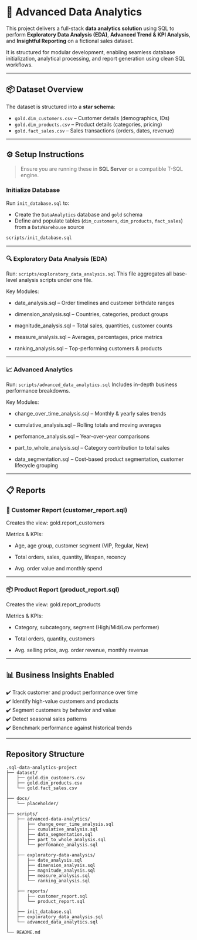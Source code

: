 # 🧠 Advanced Data Analytics

This project delivers a full-stack **data analytics solution** using SQL to perform **Exploratory Data Analysis (EDA)**, **Advanced Trend & KPI Analysis**, and **Insightful Reporting** on a fictional sales dataset.

It is structured for modular development, enabling seamless database initialization, analytical processing, and report generation using clean SQL workflows.

---

## 📦 Dataset Overview

The dataset is structured into a **star schema**:

- `gold.dim_customers.csv` – Customer details (demographics, IDs)
- `gold.dim_products.csv` – Product details (categories, pricing)
- `gold.fact_sales.csv` – Sales transactions (orders, dates, revenue)

---

## ⚙️ Setup Instructions

> Ensure you are running these in **SQL Server** or a compatible T-SQL engine.

### Initialize Database

Run `init_database.sql` to:
- Create the `DataAnalytics` database and `gold` schema
- Define and populate tables (`dim_customers`, `dim_products`, `fact_sales`) from a `DataWarehouse` source

```sql
scripts/init_database.sql
```
---
### 🔍 Exploratory Data Analysis (EDA)

Run: `scripts/exploratory_data_analysis.sql`
This file aggregates all base-level analysis scripts under one file.

Key Modules:

- date_analysis.sql – Order timelines and customer birthdate ranges

- dimension_analysis.sql – Countries, categories, product groups

- magnitude_analysis.sql – Total sales, quantities, customer counts

- measure_analysis.sql – Averages, percentages, price metrics

- ranking_analysis.sql – Top-performing customers & products

---

### 📈 Advanced Analytics
Run: `scripts/advanced_data_analytics.sql`
Includes in-depth business performance breakdowns.

Key Modules:

- change_over_time_analysis.sql – Monthly & yearly sales trends

- cumulative_analysis.sql – Rolling totals and moving averages

- perfomance_analysis.sql – Year-over-year comparisons

- part_to_whole_analysis.sql – Category contribution to total sales

- data_segmentation.sql – Cost-based product segmentation, customer lifecycle grouping

---

## 📋 Reports


### 🧑 Customer Report (customer_report.sql)
Creates the view: gold.report_customers

Metrics & KPIs:

- Age, age group, customer segment (VIP, Regular, New)

- Total orders, sales, quantity, lifespan, recency

- Avg. order value and monthly spend

---

### 📦 Product Report (product_report.sql)
Creates the view: gold.report_products

Metrics & KPIs:

- Category, subcategory, segment (High/Mid/Low performer)

- Total orders, quantity, customers

- Avg. selling price, avg. order revenue, monthly revenue

---

## 📊 Business Insights Enabled

✔️ Track customer and product performance over time  
✔️ Identify high-value customers and products  
✔️ Segment customers by behavior and value  
✔️ Detect seasonal sales patterns  
✔️ Benchmark performance against historical trends

---

## Repository Structure
```
.sql-data-analytics-project
├── dataset/
│   ├── gold.dim_customers.csv
│   ├── gold.dim_products.csv
│   └── gold.fact_sales.csv
│
├── docs/
│   └── placeholder/
│
├── scripts/
│   ├── advanced-data-analytics/
│   │   ├── change_over_time_analysis.sql
│   │   ├── cumulative_analysis.sql
│   │   ├── data_segmentation.sql
│   │   ├── part_to_whole_analysis.sql
│   │   └── perfomance_analysis.sql
│   │
│   ├── exploratory-data-analysis/
│   │   ├── date_analysis.sql
│   │   ├── dimension_analysis.sql
│   │   ├── magnitude_analysis.sql
│   │   ├── measure_analysis.sql
│   │   └── ranking_analysis.sql
│   │
│   ├── reports/
│   │   ├── customer_report.sql
│   │   └── product_report.sql
│   │
│   ├── init_database.sql
│   ├── exploratory_data_analysis.sql
│   └── advanced_data_analytics.sql
│
└── README.md
```
